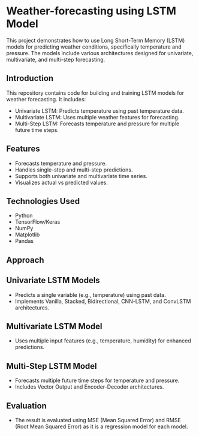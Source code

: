 # Weather-forecasting using LSTM Model
This project demonstrates how to use Long Short-Term Memory (LSTM) models for predicting weather conditions, specifically temperature and pressure. The models include various architectures designed for univariate, multivariate, and multi-step forecasting.


## Introduction
This repository contains code for building and training LSTM models for weather forecasting. 
It includes:
- Univariate LSTM: Predicts temperature using past temperature data.
- Multivariate LSTM: Uses multiple weather features for forecasting.
- Multi-Step LSTM: Forecasts temperature and pressure for multiple future time steps.

## Features
- Forecasts temperature and pressure.
- Handles single-step and multi-step predictions.
- Supports both univariate and multivariate time series.
- Visualizes actual vs predicted values.

## Technologies Used
- Python
- TensorFlow/Keras
- NumPy
- Matplotlib
- Pandas

## Approach

## Univariate LSTM Models
- Predicts a single variable (e.g., temperature) using past data.
- Implements Vanilla, Stacked, Bidirectional, CNN-LSTM, and ConvLSTM architectures.

## Multivariate LSTM Model
- Uses multiple input features (e.g., temperature, humidity) for enhanced predictions.

## Multi-Step LSTM Model
- Forecasts multiple future time steps for temperature and pressure.
- Includes Vector Output and Encoder-Decoder architectures.

## Evaluation
- The result is evaluated using MSE (Mean Squared Error) and RMSE (Root Mean Squared Error) as it is a regression model for each model.






  



  




